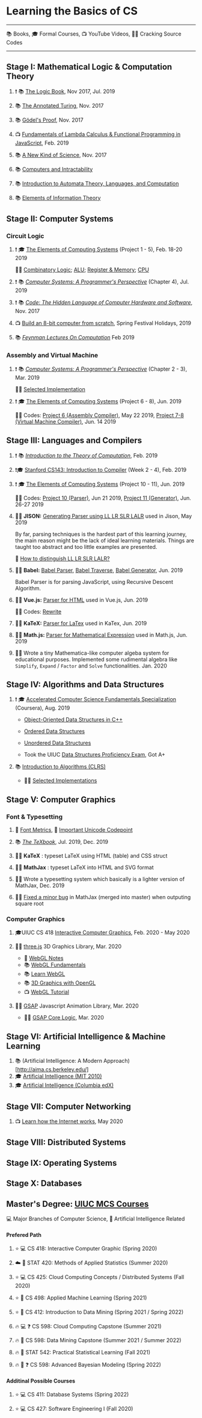 # Learning the Basics of CS

- - -

 :books: Books, :mortar_board: Formal Courses, :tv: YouTube Videos, :male_detective: Cracking Source Codes

- - -

## Stage I: Mathematical Logic & Computation Theory

1. :exclamation: :books: [The Logic Book](https://www.amazon.com/Merrie-Bergmann-Associated-Professor-Emeritus/dp/0078038413), Nov 2017, Jul. 2019

1. :books: [The Annotated Turing](https://www.amazon.com/Annotated-Turing-Through-Historic-Computability/dp/0470229055/), Nov. 2017

1. :books: [Gödel's Proof](https://www.amazon.com/Gödels-Proof-Ernest-Nagel/dp/0814758371/), Nov. 2017

1. :tv: [Fundamentals of Lambda Calculus & Functional Programming in JavaScript](https://www.youtube.com/watch?v=3VQ382QG-y4), Feb. 2019

1. :books: [A New Kind of Science](https://www.amazon.com/New-Kind-Science-Stephen-Wolfram/dp/1579550088), Nov. 2017

1. :books: [Computers and Intractability](https://www.amazon.com/Computers-Intractability-NP-Completeness-Mathematical-Sciences/dp/0716710455)

1. :books: [Introduction to Automata Theory, Languages, and Computation](https://www.amazon.com/Introduction-Automata-Theory-Languages-Computation/dp/0321455363)

1. :books: [Elements of Information Theory](https://www.amazon.com/Elements-Information-Theory-Telecommunications-Processing/dp/0471241954)

## Stage II: Computer Systems

### Circuit Logic

1.  :exclamation: :mortar_board: [The Elements of Computing Systems](https://www.coursera.org/learn/build-a-computer) (Project 1 - 5), Feb. 18-20 2019

    :man_technologist: [Combinatory Logic](https://github.com/lin/nand2tetris-gates/); [ALU](https://github.com/lin/nand2tetris-alu/); [Register & Memory](https://github.com/lin/nand2tetris-memory/); [CPU](https://github.com/lin/nand2tetris-cpu/)

1.  :exclamation: :books:  _[Computer Systems: A Programmer's Perspective](https://www.amazon.com/Computer-Systems-Programmers-Perspective-Engineering/dp/0134123832/)_ (Chapter 4), Jul. 2019

1.  :exclamation: :books: _[Code: The Hidden Language of Computer Hardware and Software](https://www.amazon.com/Code-Language-Computer-Hardware-Software/dp/0735611319)_, Nov. 2017

1. :tv: [Build an 8-bit computer from scratch](https://www.youtube.com/watch?v=HyznrdDSSGM&list=PLowKtXNTBypGqImE405J2565dvjafglHU), Spring Festival Holidays, 2019

1. :books: _[Feynman Lectures On Computation](https://www.amazon.com/Feynman-Lectures-Computation-Frontiers-Physics/dp/0738202967)_ Feb 2019

### Assembly and Virtual Machine

1.  :exclamation: :books:  _[Computer Systems: A Programmer's Perspective](https://www.amazon.com/Computer-Systems-Programmers-Perspective-Engineering/dp/0134123832/)_ (Chapter 2 - 3), Mar. 2019

    :man_technologist: [Selected Implementation](https://github.com/lin/csapp)

1.  :exclamation: :mortar_board: [The Elements of Computing Systems](https://www.coursera.org/learn/nand2tetris2) (Project 6 - 8), Jun. 2019

    :man_technologist: Codes: [Project 6 (Assembly Compiler)](https://github.com/lin/nand2tetris-assembly), May 22 2019,  [Project 7-8 (Virtual Machine Compiler)](https://github.com/lin/nand2tetris-vm), Jun. 14 2019

## Stage III: Languages and Compilers

1.  :exclamation: :books: _[Introduction to the Theory of Computation](https://www.amazon.com/Introduction-Theory-Computation-Michael-Sipser/dp/113318779X)_, Feb. 2019

1.  :exclamation::mortar_board: [Stanford CS143: Introduction to Compiler](https://lagunita.stanford.edu/courses/Engineering/Compilers/Fall2014/course/) (Week 2 - 4), Feb. 2019

1.  :exclamation: :mortar_board: [The Elements of Computing Systems](https://www.coursera.org/learn/nand2tetris2) (Project 10 - 11), Jun. 2019

    :man_technologist: Codes: [Project 10 (Parser)](https://github.com/lin/nand2tetris-parser), Jun 21 2019, [Project 11 (Generator)](https://github.com/lin/nand2tetris-generator), Jun. 26-27 2019

1. :male_detective: **JISON:** [Generating Parser using LL LR SLR LALR](https://github.com/zaach/jison) used in Jison, May 2019

    By far, parsing techniques is the hardest part of this learning journey, the main reason might be the lack of ideal learning materials. Things are taught too abstract and too little examples are presented.

    :notebook: [How to distinguish LL LR SLR LALR?](./mds/parsers.md)

1. :male_detective: **Babel:** [Babel Parser](https://github.com/babel/babel/tree/master/packages/babel-parser), [Babel Traverse](https://github.com/babel/babel/tree/master/packages/babel-traverse), [Babel Generator](https://github.com/babel/babel/tree/master/packages/babel-generator), Jun. 2019

    Babel Parser is for parsing JavaScript, using Recursive Descent Algorithm.

1. :male_detective: **Vue.js:** [Parser for HTML](https://github.com/vuejs/vue/) used in Vue.js, Jun. 2019

    :man_technologist: Codes: [Rewrite](https://github.com/lin/html-parser-lite)

1. :male_detective: **KaTeX:** [Parser for LaTex](https://github.com/KaTeX/KaTeX) used in KaTex, Jun. 2019

1. :male_detective: **Math.js:** [Parser for Mathematical Expression](https://github.com/josdejong/mathjs) used in Math.js, Jun. 2019

1. :man_technologist: Wrote a tiny Mathematica-like computer algeba system for educational purposes. Implemented some rudimental algebra like `Simplify`, `Expand` / `Factor` and `Solve` functionalities. Jan. 2020

## Stage IV: Algorithms and Data Structures

1. :exclamation: :mortar_board: [Accelerated Computer Science Fundamentals Specialization](https://www.coursera.org/specializations/cs-fundamentals) (Coursera), Aug. 2019

    - [Object-Oriented Data Structures in C++](https://www.coursera.org/learn/cs-fundamentals-1/)

    - [Ordered Data Structures](https://www.coursera.org/learn/cs-fundamentals-2/)

    - [Unordered Data Structures](https://www.coursera.org/learn/cs-fundamentals-3/)
 
    - Took the UIUC [Data Structures Proficiency Exam](https://cs.illinois.edu/admissions/graduate/applications-process-requirements/data-structures-proficiency-exam), Got A+

1. :books: [Introduction to Algorithms (CLRS)](https://www.amazon.com/Introduction-Algorithms-3rd-MIT-Press/dp/0262033844)

    - :man_technologist: [Selected Implementations](https://github.com/lin/CLRS)
 
## Stage V: Computer Graphics

### Font & Typesetting

1. :notebook: [Font Metrics](./imgs/FontMetrics.png), :notebook: [Important Unicode Codepoint](./mds/unicode.md)

1. :books: _[The TeXbook](https://www.amazon.com/TeXbook-Donald-Knuth/dp/0201134489)_, Jul. 2019, Dec. 2019

1. :male_detective: **KaTeX** : typeset LaTeX using HTML (table) and CSS struct

1. :male_detective: **MathJax** : typeset LaTeX into HTML and SVG format

1. :man_technologist: Wrote a typesetting system which basically is a lighter version of MathJax, Dec. 2019

1. :man_technologist: [Fixed a minor bug](https://github.com/mathjax/MathJax-src/pull/412) in MathJax (merged into master) when outputing square root
 
 ### Computer Graphics

1. :mortar_board:UIUC CS 418 [Interactive Computer Graphics](https://www.coursera.org/learn/cs418-interactive-computer-graphics/), Feb. 2020 - May 2020

1. :male_detective: [three.js](https://github.com/mrdoob/three.js/)  3D Graphics Library, Mar. 2020

    - :notebook: [WebGL Notes](https://github.com/lin/webgl-notes)
    - :books: [WebGL Fundamentals](https://webglfundamentals.org/)
    - :books: [Learn WebGL](http://learnwebgl.brown37.net/index.html)
    - :books: [3D Graphics with OpenGL](https://www.ntu.edu.sg/home/ehchua/programming/opengl/CG_BasicsTheory.html)
    - :tv: [WebGL Tutorial](https://youtu.be/kB0ZVUrI4Aw)
   
1. :male_detective: [GSAP](https://greensock.com/) Javascript Animation Library, Mar. 2020

    - :man_technologist: [GSAP Core Logic](https://github.com/lin/gsap-light), Mar. 2020
 
## Stage VI: Artificial Intelligence & Machine Learning

1. :books: (Artificial Intelligence: A Modern Approach)[http://aima.cs.berkeley.edu/]
1. :mortar_board: [Artificial Intelligence (MIT 2010)](https://ocw.mit.edu/courses/electrical-engineering-and-computer-science/6-034-artificial-intelligence-fall-2010/index.htm)
1. :mortar_board: [Artificial Intelligence (Columbia edX)](https://www.edx.org/course/artificial-intelligence-ai)

## Stage VII: Computer Networking 

1. :tv: [Learn how the Internet works](https://eater.net/inet), May 2020

## Stage VIII: Distributed Systems

## Stage IX: Operating Systems

## Stage X: Databases

## Master's Degree: [UIUC MCS Courses](https://cs.illinois.edu/academics/graduate/professional-mcs-program/online-master-computer-science)

:computer: Major Branches of Computer Science, :robot: Artificial Intelligence Related

#### Prefered Path

1. :star: :computer: CS 418: Interactive Computer Graphic (Spring 2020) 

1. :cloud: :robot: STAT 420: Methods of Applied Statistics (Summer 2020)

1. :star: :computer: CS 425: Cloud Computing Concepts / Distributed Systems (Fall 2020)

1. :star: :robot: CS 498: Applied Machine Learning (Spring 2021) 

1. :star: :robot: CS 412: Introduction to Data Mining (Spring 2021 / Spring 2022) 

1. :fire: :computer: :question: CS 598: Cloud Computing Capstone (Summer 2021)

1. :fire: :robot:  CS 598: Data Mining Capstone (Summer 2021 / Summer 2022) 

1. :fire: :robot:  STAT 542: Practical Statistical Learning (Fall 2021)

1. :fire: :robot: :question: CS 598: Advanced Bayesian Modeling (Spring 2022)

#### Additinal Possible Courses

1. :star: :computer: CS 411: Database Systems (Spring 2022)

1. :star: :computer: CS 427: Software Engineering I (Fall 2020)
